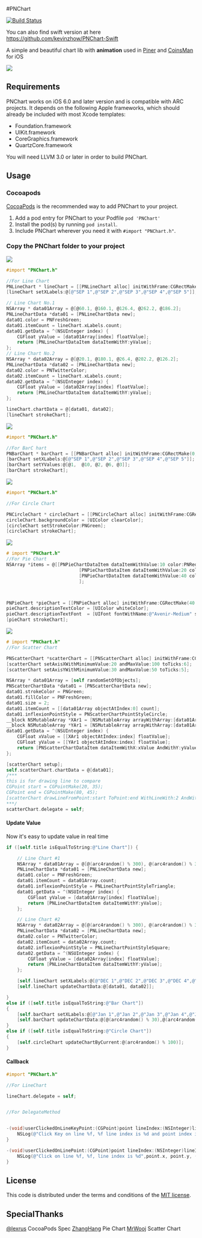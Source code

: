 #PNChart

[![Build Status](https://travis-ci.org/kevinzhow/PNChart.png?branch=master)](https://travis-ci.org/kevinzhow/PNChart)

You can also find swift version at here https://github.com/kevinzhow/PNChart-Swift

A simple and beautiful chart lib with **animation** used in [Piner](https://itunes.apple.com/us/app/piner/id637706410) and [CoinsMan](https://itunes.apple.com/us/app/coinsman/id772163893) for iOS

[![](https://dl.dropboxusercontent.com/u/1599662/pnchart.gif)](https://dl.dropboxusercontent.com/u/1599662/pnchart.gif)

## Requirements

PNChart works on iOS 6.0 and later version and is compatible with ARC projects. It depends on the following Apple frameworks, which should already be included with most Xcode templates:

* Foundation.framework
* UIKit.framework
* CoreGraphics.framework
* QuartzCore.framework

You will need LLVM 3.0 or later in order to build PNChart.


## Usage

### Cocoapods

[CocoaPods](http://cocoapods.org) is the recommended way to add PNChart to your project.

1. Add a pod entry for PNChart to your Podfile `pod 'PNChart'`
2. Install the pod(s) by running `pod install`.
3. Include PNChart wherever you need it with `#import "PNChart.h"`.


### Copy the PNChart folder to your project


[![](https://dl.dropboxusercontent.com/u/1599662/line.png)](https://dl.dropboxusercontent.com/u/1599662/line.png)

```objective-c
#import "PNChart.h"

//For Line Chart
PNLineChart * lineChart = [[PNLineChart alloc] initWithFrame:CGRectMake(0, 135.0, SCREEN_WIDTH, 200.0)];
[lineChart setXLabels:@[@"SEP 1",@"SEP 2",@"SEP 3",@"SEP 4",@"SEP 5"]];

// Line Chart No.1
NSArray * data01Array = @[@60.1, @160.1, @126.4, @262.2, @186.2];
PNLineChartData *data01 = [PNLineChartData new];
data01.color = PNFreshGreen;
data01.itemCount = lineChart.xLabels.count;
data01.getData = ^(NSUInteger index) {
    CGFloat yValue = [data01Array[index] floatValue];
    return [PNLineChartDataItem dataItemWithY:yValue];
};
// Line Chart No.2
NSArray * data02Array = @[@20.1, @180.1, @26.4, @202.2, @126.2];
PNLineChartData *data02 = [PNLineChartData new];
data02.color = PNTwitterColor;
data02.itemCount = lineChart.xLabels.count;
data02.getData = ^(NSUInteger index) {
    CGFloat yValue = [data02Array[index] floatValue];
    return [PNLineChartDataItem dataItemWithY:yValue];
};

lineChart.chartData = @[data01, data02];
[lineChart strokeChart];

```

[![](https://dl.dropboxusercontent.com/u/1599662/bar.png)](https://dl.dropboxusercontent.com/u/1599662/bar.png)

```objective-c
#import "PNChart.h"

//For BarC hart
PNBarChart * barChart = [[PNBarChart alloc] initWithFrame:CGRectMake(0, 135.0, SCREEN_WIDTH, 200.0)];
[barChart setXLabels:@[@"SEP 1",@"SEP 2",@"SEP 3",@"SEP 4",@"SEP 5"]];
[barChart setYValues:@[@1,  @10, @2, @6, @3]];
[barChart strokeChart];

```

[![](https://dl.dropboxusercontent.com/u/1599662/circle.png)](https://dl.dropboxusercontent.com/u/1599662/circle.png)


```objective-c
#import "PNChart.h"

//For Circle Chart

PNCircleChart * circleChart = [[PNCircleChart alloc] initWithFrame:CGRectMake(0, 80.0, SCREEN_WIDTH, 100.0) total:[NSNumber numberWithInt:100] current:[NSNumber numberWithInt:60] clockwise:NO shadow:NO];
circleChart.backgroundColor = [UIColor clearColor];
[circleChart setStrokeColor:PNGreen];
[circleChart strokeChart];

```


[![](https://dl.dropboxusercontent.com/u/1599662/pie.png)](https://dl.dropboxusercontent.com/u/1599662/pie.png)

```objective-c
# import "PNChart.h"
//For Pie Chart
NSArray *items = @[[PNPieChartDataItem dataItemWithValue:10 color:PNRed],
                           [PNPieChartDataItem dataItemWithValue:20 color:PNBlue description:@"WWDC"],
                           [PNPieChartDataItem dataItemWithValue:40 color:PNGreen description:@"GOOL I/O"],
                           ];



PNPieChart *pieChart = [[PNPieChart alloc] initWithFrame:CGRectMake(40.0, 155.0, 240.0, 240.0) items:items];
pieChart.descriptionTextColor = [UIColor whiteColor];
pieChart.descriptionTextFont  = [UIFont fontWithName:@"Avenir-Medium" size:14.0];
[pieChart strokeChart];
```

[![](https://dl.dropboxusercontent.com/u/1599662/scatter.png)](https://dl.dropboxusercontent.com/u/1599662/scatter.png)

```objective-c
# import "PNChart.h"
//For Scatter Chart

PNScatterChart *scatterChart = [[PNScatterChart alloc] initWithFrame:CGRectMake(SCREEN_WIDTH /6.0 - 30, 135, 280, 200)];
[scatterChart setAxisXWithMinimumValue:20 andMaxValue:100 toTicks:6];
[scatterChart setAxisYWithMinimumValue:30 andMaxValue:50 toTicks:5];

NSArray * data01Array = [self randomSetOfObjects];
PNScatterChartData *data01 = [PNScatterChartData new];
data01.strokeColor = PNGreen;
data01.fillColor = PNFreshGreen;
data01.size = 2;
data01.itemCount = [[data01Array objectAtIndex:0] count];
data01.inflexionPointStyle = PNScatterChartPointStyleCircle;
__block NSMutableArray *XAr1 = [NSMutableArray arrayWithArray:[data01Array objectAtIndex:0]];
__block NSMutableArray *YAr1 = [NSMutableArray arrayWithArray:[data01Array objectAtIndex:1]];
data01.getData = ^(NSUInteger index) {
    CGFloat xValue = [[XAr1 objectAtIndex:index] floatValue];
    CGFloat yValue = [[YAr1 objectAtIndex:index] floatValue];
    return [PNScatterChartDataItem dataItemWithX:xValue AndWithY:yValue];
};

[scatterChart setup];
self.scatterChart.chartData = @[data01];
/***
this is for drawing line to compare
CGPoint start = CGPointMake(20, 35);
CGPoint end = CGPointMake(80, 45);
[scatterChart drawLineFromPoint:start ToPoint:end WithLineWith:2 AndWithColor:PNBlack];
***/
scatterChart.delegate = self;
```

#### Update Value

Now it's easy to update value in real time

```objective-c
if ([self.title isEqualToString:@"Line Chart"]) {

    // Line Chart #1
    NSArray * data01Array = @[@(arc4random() % 300), @(arc4random() % 300), @(arc4random() % 300), @(arc4random() % 300), @(arc4random() % 300), @(arc4random() % 300), @(arc4random() % 300)];
    PNLineChartData *data01 = [PNLineChartData new];
    data01.color = PNFreshGreen;
    data01.itemCount = data01Array.count;
    data01.inflexionPointStyle = PNLineChartPointStyleTriangle;
    data01.getData = ^(NSUInteger index) {
        CGFloat yValue = [data01Array[index] floatValue];
        return [PNLineChartDataItem dataItemWithY:yValue];
    };

    // Line Chart #2
    NSArray * data02Array = @[@(arc4random() % 300), @(arc4random() % 300), @(arc4random() % 300), @(arc4random() % 300), @(arc4random() % 300), @(arc4random() % 300), @(arc4random() % 300)];
    PNLineChartData *data02 = [PNLineChartData new];
    data02.color = PNTwitterColor;
    data02.itemCount = data02Array.count;
    data02.inflexionPointStyle = PNLineChartPointStyleSquare;
    data02.getData = ^(NSUInteger index) {
        CGFloat yValue = [data02Array[index] floatValue];
        return [PNLineChartDataItem dataItemWithY:yValue];
    };

    [self.lineChart setXLabels:@[@"DEC 1",@"DEC 2",@"DEC 3",@"DEC 4",@"DEC 5",@"DEC 6",@"DEC 7"]];
    [self.lineChart updateChartData:@[data01, data02]];

}
else if ([self.title isEqualToString:@"Bar Chart"])
{
    [self.barChart setXLabels:@[@"Jan 1",@"Jan 2",@"Jan 3",@"Jan 4",@"Jan 5",@"Jan 6",@"Jan 7"]];
    [self.barChart updateChartData:@[@(arc4random() % 30),@(arc4random() % 30),@(arc4random() % 30),@(arc4random() % 30),@(arc4random() % 30),@(arc4random() % 30),@(arc4random() % 30)]];
}
else if ([self.title isEqualToString:@"Circle Chart"])
{
    [self.circleChart updateChartByCurrent:@(arc4random() % 100)];
}
```

#### Callback

```objective-c
#import "PNChart.h"

//For LineChart

lineChart.delegate = self;


```

```objective-c

//For DelegateMethod


-(void)userClickedOnLineKeyPoint:(CGPoint)point lineIndex:(NSInteger)lineIndex pointIndex:(NSInteger)pointIndex{
    NSLog(@"Click Key on line %f, %f line index is %d and point index is %d",point.x, point.y,(int)lineIndex, (int)pointIndex);
}

-(void)userClickedOnLinePoint:(CGPoint)point lineIndex:(NSInteger)lineIndex{
    NSLog(@"Click on line %f, %f, line index is %d",point.x, point.y, (int)lineIndex);
}

```


## License

This code is distributed under the terms and conditions of the [MIT license](LICENSE).

## SpecialThanks

[@lexrus](http://twitter.com/lexrus)  CocoaPods Spec
[ZhangHang](http://zhanghang.github.com)  Pie Chart
[MrWooj](https://github.com/MrWooJ) Scatter Chart



